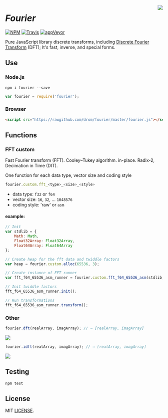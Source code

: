 <span><img align="right" src="http://upload.wikimedia.org/wikipedia/commons/4/49/Joseph_Fourier_%28circa_1820%29.jpg"/></span>

# *Fourier*
[![NPM](https://badge.fury.io/js/fourier.svg)](http://badge.fury.io/js/fourier) [![Travis](https://travis-ci.org/drom/fourier.svg)](https://travis-ci.org/drom/fourier) [![appVeyor](https://ci.appveyor.com/api/projects/status/uly3uspj4w4rjw8q?svg=true)](https://ci.appveyor.com/project/drom/fourier)

Pure JavaScript library discrete transforms, including [Discrete Fourier Transform](http://en.wikipedia.org/wiki/Discrete_Fourier_transform) (DFT); It's fast, inverse, and special forms.

## Use
### Node.js

```
npm i fourier --save
```

```js
var fourier = require('fourier');
```

### Browser

```html
<script src="https://rawgithub.com/drom/fourier/master/fourier.js"></script>
```

## Functions
### FFT custom
Fast Fourier transform (FFT). Cooley–Tukey algorithm. in-place. Radix-2, Decimation in Time (DIT).

One function for each data type, vector size and coding style

```js
fourier.custom.fft_<type>_<size>_<style>
```

- data type: `f32` or `f64`
- vector size: `16`, `32`, ... `1048576`
- coding style: 'raw' or `asm`

#### example:

```js
// Init
var stdlib = {
    Math: Math,
    Float32Array: Float32Array,
    Float64Array: Float64Array
};

// Create heap for the fft data and twiddle factors
var heap = fourier.custom.alloc(65536, 3);

// Create instance of FFT runner
var fft_f64_65536_asm_runner = fourier.custom.fft_f64_65536_asm(stdlib, null, heap);

// Init twiddle factors
fft_f64_65536_asm_runner.init();

// Run transformations
fft_f64_65536_asm_runner.transform();
```

### Other

```js
fourier.dft(realArray, imagArray); // ⇒ [realArray, imagArray]
```

<a href="http://www.codecogs.com/eqnedit.php?latex=X_k=\sum_{n=0}^{N-1}x_n\cdot&space;e^{-i&space;2&space;\pi&space;k&space;n/N}" target="_blank"><img src="http://latex.codecogs.com/gif.latex?X_k%3D%5Csum_%7Bn%3D0%7D%5E%7BN-1%7Dx_n%5Ccdot%20e%5E%7B-i%202%20%5Cpi%20k%20n/N%7D" /></a>

```js
fourier.idft(realArray, imagArray); // ⇒ [realArray, imagArray]
```

<a href="http://www.codecogs.com/eqnedit.php?latex=\large&space;x_n=\frac{1}{N}\sum_{k=0}^{N-1}X_k\cdot&space;e^{i&space;2&space;\pi&space;kn/N}" target="_blank"><img src="http://latex.codecogs.com/gif.latex?%5Clarge%20x_n%3D%5Cfrac%7B1%7D%7BN%7D%5Csum_%7Bk%3D0%7D%5E%7BN-1%7DX_k%5Ccdot%20e%5E%7Bi%202%20%5Cpi%20kn/N%7D" /></a>

## Testing
`npm test`

## License
MIT [LICENSE](https://github.com/drom/fourier/blob/master/LICENSE).
